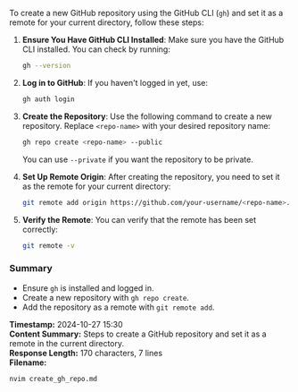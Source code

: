 To create a new GitHub repository using the GitHub CLI (`gh`) and set it as a remote for your current directory, follow these steps:

1. **Ensure You Have GitHub CLI Installed**:
   Make sure you have the GitHub CLI installed. You can check by running:
   ```bash
   gh --version
   ```

2. **Log in to GitHub**:
   If you haven't logged in yet, use:
   ```bash
   gh auth login
   ```

3. **Create the Repository**:
   Use the following command to create a new repository. Replace `<repo-name>` with your desired repository name:
   ```bash
   gh repo create <repo-name> --public
   ```
   You can use `--private` if you want the repository to be private.

4. **Set Up Remote Origin**:
   After creating the repository, you need to set it as the remote for your current directory:
   ```bash
   git remote add origin https://github.com/your-username/<repo-name>.git
   ```

5. **Verify the Remote**:
   You can verify that the remote has been set correctly:
   ```bash
   git remote -v
   ```

### Summary
- Ensure `gh` is installed and logged in.
- Create a new repository with `gh repo create`.
- Add the repository as a remote with `git remote add`.

**Timestamp:** 2024-10-27 15:30  
**Content Summary:** Steps to create a GitHub repository and set it as a remote in the current directory.  
**Response Length:** 170 characters, 7 lines  
**Filename:**
```bash
nvim create_gh_repo.md
```
